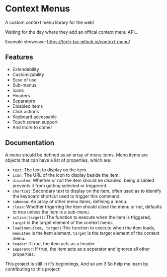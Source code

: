 # Context Menus

A custom context menu library for the web!

Waiting for the day where they add an offical context menu API...

Example showcase: <https://tech-tac.github.io/context-menu/>

## Features

- Extendability
- Customizability
- Ease of use
- Sub-menus
- Icons
- Headers
- Separators
- Disabled items
- Click actions
- Keyboard accessable
- Touch screen support
- And more to come!

## Documentation

A menu should be defined as an array of menu items.
Menu items are objects that can have a list of properties, which are:

- `text`: The text to display on the item.
- `icon`: The URL of the icon to display beside the item.
- `disabled`: Whether or not the item should be disabled, being disabled prevents it from getting selected or triggrered.
- `shortcut`: Secondary text to display on the item, often used as to identify the keyboard shortcut used to trigger this command.
- `submenu`: An array of other menu items, defining a menu.
- `close`: Whether trigerring the item should close the menu or not, defaults to true unless the item is a sub-menu.
- `action(target)`: The function to execute when the item is triggered, `target` is the target element of the context menu.
- `load(menuItem, target)`:The function to execute when the item loads, `menuItem` is the item element, `target` is the target element of the context menu.
- `header`: If true, the item acts as a header
- `separator`: If true, the item acts as a separator and ignores all other properties.

This project is still in it's beginnings, And so am I! So help me learn by contributing to this project!
